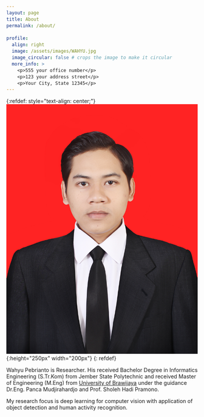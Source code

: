 ```yaml
---
layout: page
title: About
permalink: /about/

profile:
  align: right
  image: /assets/images/WAHYU.jpg
  image_circular: false # crops the image to make it circular
  more_info: >
    <p>555 your office number</p>
    <p>123 your address street</p>
    <p>Your City, State 12345</p>
---
```

{:refdef: style="text-align: center;"}
![My helpful screenshot](/assets/images/WAHYU.jpg){:height="250px" width="200px"}
{: refdef}

Wahyu Pebrianto is Researcher. His received Bachelor Degree in Informatics Engineering (S.Tr.Kom) from Jember State Polytechnic and received Master of Engineering (M.Eng) from [University of Brawijaya](https://www.ub.ac.id/) under the guidance Dr.Eng. Panca Mudjirahardjo and Prof. Sholeh Hadi Pramono.

My research focus is deep learning for computer vision with application of object detection and human activity recognition.
